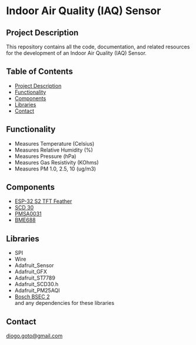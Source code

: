 # Indoor Air Quality (IAQ) Sensor

## Project Description
This repository contains all the code, documentation, and related resources for the development of an Indoor Air Quality (IAQ) Sensor.

## Table of Contents
- [Project Description](#project-description)
- [Functionality](#functionality)
- [Components](#components)
- [Libraries](#Libraries)
- [Contact](#contact)


## Functionality
- Measures Temperature (Celsius)
- Measures Relative Humidity (%)
- Measures Pressure (hPa)
- Measures Gas Resistivity (KOhms)
- Measures PM 1.0, 2.5, 10 (ug/m3)


## Components
- [ESP-32 S2 TFT Feather](https://learn.adafruit.com/adafruit-esp32-s2-tft-feather/overview)
- [SCD 30](https://learn.adafruit.com/adafruit-scd30/overview)
- [PMSA0031](https://learn.adafruit.com/pmsa003i/overview)
- [BME688](https://learn.adafruit.com/adafruit-bme680-humidity-temperature-barometic-pressure-voc-gas/overview)

## Libraries
- SPI
- Wire
- Adafruit_Sensor
- Adafruit_GFX
- Adafruit_ST7789
- Adafruit_SCD30.h
- Adafruit_PM25AQI
- [Bosch BSEC 2](https://github.com/boschsensortec/Bosch-BSEC2-Library/tree/master)  
  and any dependencies for these libraries

## Contact
diogo.goto@gmail.com

